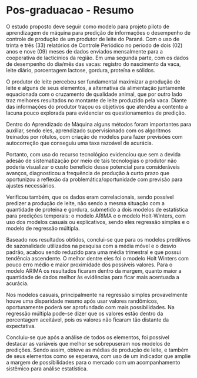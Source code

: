 # Pos-graduacao - Resumo
O estudo proposto deve seguir como modelo para projeto piloto de aprendizagem de máquina para predição de informações o desempenho de controle de produção de um produtor de leite do Paraná. Com o uso de trinta e três (33) relatórios de Controle Periódico no período de dois (02) anos e nove (09) meses de dados enviados mensalmente para a cooperativa de lacticínios da região. Em uma segunda parte, com os dados de desempenho do dia/mês das vacas: registro do nascimento da vaca, leite diário, porcentagem lactose, gordura, proteína e sólidos.

O produtor de leite percebeu ser fundamental maximizar a produção de leite e alguns de seus elementos, a alternativa da alimentação juntamente equacionada com o cruzamento de qualidade animal, que por outro lado traz melhores resultados no montante de leite produzido pela vaca. Diante das informações do produtor traçou os objetivos que atendeu a contento a lacuna pouco explorada para evidenciar os questionamentos de predição.

Dentro do Aprendizado de Máquina alguns métodos foram importantes para auxiliar, sendo eles, aprendizado supervisionado com os algoritmos treinados por rótulos, com criação de modelos para fazer previsões com autocorreção que conseguiu uma taxa razoável de acurácia.

Portanto, com uso do recurso tecnológico evidenciou que sem a devida adesão de sistematização por meio de tais tecnologias o produtor não poderia visualizar o custo benefício desse potencial para consideráveis avanços, diagnosticou a frequência de produção à curto prazo que oportunizou a reflexão da problemática/oportunidade com previsão para ajustes necessários.

Verificou também, que os dados eram correlacionais, sendo possível predizer a produção de leite, não sendo a mesma situação com a quantidade de proteína e gordura, submetido a dois modelos de estatística para predições temporais: o modelo ARIMA e o modelo Holt-Winters, com uso dos modelos casuais ou explicativos, sendo eles regressão simples e o modelo de regressão múltipla.

Baseado nos resultados obtidos, conclui-se que para os modelos preditivos de sazonalidade utilizados na pesquisa com a média móvel e o desvio padrão, acabou sendo reduzido para uma média trimestral e que possui tendência ascendente. O melhor dentre eles foi o modelo Holt Winters com pouco erro médio e maior proximidade dos possíveis valores. Para o modelo ARIMA os resultados ficaram dentro da margem, quanto maior a quantidade de dados melhor às evidências para ficar mais acentuada a acurácia.

Nos modelos casuais, principalmente na regressão simples provavelmente houve uma disparidade mesmo após usar valores randômicos, oportunamente poderá ser aprofundado com mais possibilidades. Na regressão múltipla pode-se dizer que os valores estão dentro da porcentagem aceitável, pois os valores não ficaram tão distante da expectativa.

Concluiu-se que após a análise de todos os elementos, foi possível destacar as variáveis que melhor se sobrepuseram nos modelos de predições. Sendo assim, obteve as médias de produção de leite, e também de seus elementos como se esperava, com uso de um indicador que amplie a margem de possibilidades para o mercado com um acompanhamento sistêmico para análise estatística.
